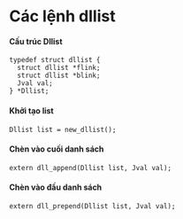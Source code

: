 # Các lệnh dllist
#### Cấu trúc Dllist
```
typedef struct dllist {
  struct dllist *flink;
  struct dllist *blink;
  Jval val;
} *Dllist;
```
#### Khởi tạo list
`Dllist list = new_dllist();`

#### Chèn vào cuối danh sách
`extern dll_append(Dllist list, Jval val);`
#### Chèn vào đầu danh sách
`extern dll_prepend(Dllist list, Jval val);`
#### 
